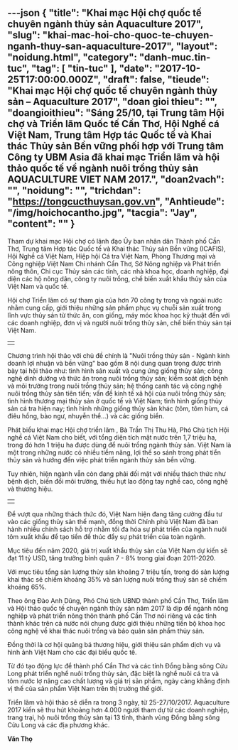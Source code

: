 ---json
{
    "title": "Khai mạc Hội chợ quốc tế chuyên ngành thủy sản Aquaculture 2017",
    "slug": "khai-mac-hoi-cho-quoc-te-chuyen-nganh-thuy-san-aquaculture-2017",
    "layout": "noidung.html",
    "category": "danh-muc.tin-tuc",
    "tag": [
        "tin-tuc"
    ],
    "date": "2017-10-25T17:00:00.000Z",
    "draft": false,
    "tieude": "Khai mạc Hội chợ quốc tế chuyên ngành thủy sản – Aquaculture 2017",
    "doan gioi thieu": "",
    "doangioithieu": "Sáng 25/10, tại Trung tâm Hội chợ và Triển lãm Quốc tế Cần Thơ, Hội Nghề cá Việt Nam, Trung tâm Hợp tác Quốc tế và Khai thác Thủy sản Bền vững  phối hợp với Trung tâm Công ty UBM Asia đã khai mạc Triển lãm và hội thảo quốc  tế về ngành nuôi trồng thủy sản AQUACULTURE VIET NAM 2017.",
    "doan2vach": "",
    "noidung": "",
    "trichdan": "https://tongcucthuysan.gov.vn",
    "Anhtieude": "/img/hoichocantho.jpg",
    "tacgia": "Jay",
    "__content__": ""
}
---
<p><span style="font-size:14px">Tham dự khai mạc Hội chợ c&oacute; l&atilde;nh đạo Ủy ban nh&acirc;n d&acirc;n Th&agrave;nh phố Cần Thơ, Trung t&acirc;m Hợp t&aacute;c Quốc tế v&agrave; Khai th&aacute;c Thủy sản Bền vững (ICAFIS), Hội Nghề c&aacute; Việt Nam, Hiệp hội C&aacute; tra Việt Nam, Ph&ograve;ng Thương mại v&agrave; C&ocirc;ng nghiệp Việt Nam Chi nh&aacute;nh Cần Thơ, Sở N&ocirc;ng nghiệp v&agrave; Ph&aacute;t triển n&ocirc;ng th&ocirc;n, Chi cục Thủy sản c&aacute;c tỉnh, c&aacute;c nh&agrave; khoa học, doanh nghiệp, đại diện c&aacute;c hộ n&ocirc;ng d&acirc;n, c&ocirc;ng ty nu&ocirc;i trồng, chế biến xuất khẩu thủy sản của Việt Nam v&agrave; quốc tế.&nbsp;</span></p>

<p><span style="font-size:14px">Hội chợ Triển l&atilde;m c&oacute; sự tham gia của hơn 70 c&ocirc;ng ty trong v&agrave; ngo&agrave;i nước nhằm cung cấp, giới thiệu những sản phẩm phục vụ chuỗi sản xuất trong lĩnh vực thủy sản từ thức ăn, con giống, m&aacute;y m&oacute;c khoa học kỷ thuật đến với c&aacute;c doanh nghiệp, đơn vị v&agrave; người nu&ocirc;i trồng thủy sản, chế biến thủy sản tại Việt Nam.&nbsp;</span></p>

<table align="center" border="0" cellpadding="1" cellspacing="1">
	<tbody>
		<tr>
			<td><span style="font-size:14px"><img alt="" src="https://tongcucthuysan.gov.vn/Portals/0/IMG_5165.jpg" title="" /></span></td>
		</tr>
	</tbody>
</table>

<p><span style="font-size:14px">Chương tr&igrave;nh hội thảo với chủ đề ch&iacute;nh l&agrave; &quot;Nu&ocirc;i trồng thủy sản - Ng&agrave;nh kinh doanh lợi nhuận v&agrave; bền vững&quot; bao gồm 8 nội dung quan trọng được tr&igrave;nh b&agrave;y tại hội thảo như: t&igrave;nh h&igrave;nh sản xuất v&agrave; cung ứng giống thủy sản; c&ocirc;ng nghệ dinh dưỡng v&agrave; thức ăn trong nu&ocirc;i trồng thủy sản; kiểm so&aacute;t dịch bệnh v&agrave; m&ocirc;i trường trong nu&ocirc;i trồng thủy sản; hệ thống canh t&aacute;c v&agrave; c&ocirc;ng nghệ nu&ocirc;i trồng thủy sản ti&ecirc;n tiến; vấn đề kinh tế x&atilde; hội của nu&ocirc;i trồng thủy sản; t&igrave;nh h&igrave;nh thương mại thủy sản ở quốc tế v&agrave; Việt Nam; t&igrave;nh h&igrave;nh giống thủy sản c&aacute; tra hiện nay; t&igrave;nh h&igrave;nh những giống thủy sản kh&aacute;c (t&ocirc;m, t&ocirc;m h&ugrave;m, c&aacute; đi&ecirc;u hồng, b&agrave;o ngư, nhuyễn thể...) v&agrave; c&aacute;c giống biển.&nbsp;</span></p>

<p><span style="font-size:14px">Ph&aacute;t biểu khai mạc Hội chợ triển l&atilde;m , B&agrave; Trần Thị Thu H&agrave;, Ph&oacute; Chủ tịch Hội nghề c&aacute; Việt Nam cho biết, với tổng diện t&iacute;ch mặt nước tr&ecirc;n 1,7 triệu ha, trong đ&oacute; hơn 1 triệu ha được d&ugrave;ng để nu&ocirc;i trồng ng&agrave;nh thủy sản. Việt Nam l&agrave; một trong những nước c&oacute; nhiều tiềm năng, lợi thế so s&aacute;nh trong ph&aacute;t tiển thủy sản v&agrave; hướng đến việc ph&aacute;t triển ng&agrave;nh thủy sản bền vững.</span></p>

<p><span style="font-size:14px">Tuy nhi&ecirc;n, hiện ng&agrave;nh vẫn c&ograve;n đang phải đối mặt với nhiều th&aacute;ch thức như bệnh dịch, biến đổi m&ocirc;i trường, thiếu hụt lao động tay nghề cao, c&ocirc;ng nghệ v&agrave; thương hiệu.</span></p>

<table align="center" border="0" cellpadding="1" cellspacing="1">
	<tbody>
		<tr>
			<td><span style="font-size:14px"><img alt="" src="https://tongcucthuysan.gov.vn/Portals/0/IMG_5230.jpg" title="" /></span></td>
		</tr>
	</tbody>
</table>

<p><span style="font-size:14px">Để vượt qua những th&aacute;ch thức đ&oacute;, Việt Nam hiện đang tăng cường đầu tư v&agrave;o c&aacute;c giống thủy sản thế mạnh, đồng thời Ch&iacute;nh phủ Việt Nam đ&atilde; ban h&agrave;nh nhiều ch&iacute;nh s&aacute;ch hỗ trợ nhằm tối đa h&oacute;a sự ph&aacute;t triển của ng&agrave;nh nu&ocirc;i t&ocirc;m xuất khẩu để tạo tiền đề th&uacute;c đẩy sự ph&aacute;t triển của to&agrave;n ng&agrave;nh.&nbsp;</span></p>

<p><span style="font-size:14px">Mục ti&ecirc;u đến năm 2020, gi&aacute; trị xuất khẩu thủy sản của Việt Nam dự kiến sẽ đạt 11 tỷ USD, tăng trưởng b&igrave;nh qu&acirc;n 7 - 8% trong giai đoạn 2011-2020.</span></p>

<p><span style="font-size:14px">Với mục ti&ecirc;u tổng sản lượng thủy sản khoảng 7 triệu tấn, trong đ&oacute; sản lượng khai th&aacute;c sẽ chiếm khoảng 35% v&agrave; sản lượng nu&ocirc;i trồng thuỷ sản sẽ chiếm khoảng 65%.&nbsp;</span></p>

<p><span style="font-size:14px">Theo &ocirc;ng Đ&agrave;o Anh Dũng, Ph&oacute; Chủ tịch UBND th&agrave;nh phố Cần Thơ, Triển l&atilde;m v&agrave; Hội thảo quốc tế chuy&ecirc;n ng&agrave;nh thủy sản năm 2017 l&agrave; dịp để ng&agrave;nh n&ocirc;ng nghiệp v&agrave; ph&aacute;t triển n&ocirc;ng th&ocirc;n th&agrave;nh phố Cần Thơ n&oacute;i ri&ecirc;ng v&agrave; c&aacute;c tỉnh th&agrave;nh kh&aacute;c tr&ecirc;n cả nước n&oacute;i chung được giới thiệu những tiến bộ khoa học c&ocirc;ng nghệ về khai th&aacute;c nu&ocirc;i trồng v&agrave; bảo quản sản phẩm thủy sản.&nbsp;</span></p>

<p><span style="font-size:14px">Đồng thời l&agrave; cơ hội quảng b&aacute; thương hiệu, giới thiệu sản phẩm dịch vụ v&agrave; h&igrave;nh ảnh Việt Nam cho c&aacute;c đại biểu quốc tế.</span></p>

<p><span style="font-size:14px">Từ đ&oacute; tạo động lực để th&agrave;nh phố Cần Thơ v&agrave; c&aacute;c tỉnh Đồng bằng s&ocirc;ng Cửu Long ph&aacute;t triển nghề nu&ocirc;i trồng thủy sản, đặc biệt l&agrave; nghề nu&ocirc;i c&aacute; tra v&agrave; t&ocirc;m nước lợ n&acirc;ng cao chất lượng v&agrave; gi&aacute; trị sản phẩm, ng&agrave;y c&agrave;ng khẳng định vị thế của sản phẩm Việt Nam tr&ecirc;n thị trường thế giới.&nbsp;</span></p>

<p><span style="font-size:14px">Triển l&atilde;m v&agrave; hội thảo sẽ diễn ra trong 3 ng&agrave;y, từ 25-27/10/2017. Aquaculture 2017 kiến sẽ thu h&uacute;t khoảng hơn 4.000 người tham dự từ c&aacute;c doanh nghiệp, trang trại, hộ nu&ocirc;i trồng thủy sản tại 13 tỉnh, th&agrave;nh v&ugrave;ng Đồng bằng s&ocirc;ng Cửu Long v&agrave; c&aacute;c địa phương kh&aacute;c.</span></p>

<p><span style="font-size:14px"><strong>Văn Thọ</strong></span></p>
